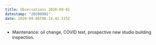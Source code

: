 ```yaml
---
title: Observations 2020-09-01
datestamp: "20200901"
date: 2020-09-08T06:14:42.515Z
---
```

- Maintenance: oil change, COVID test, prospective new studio building inspection.